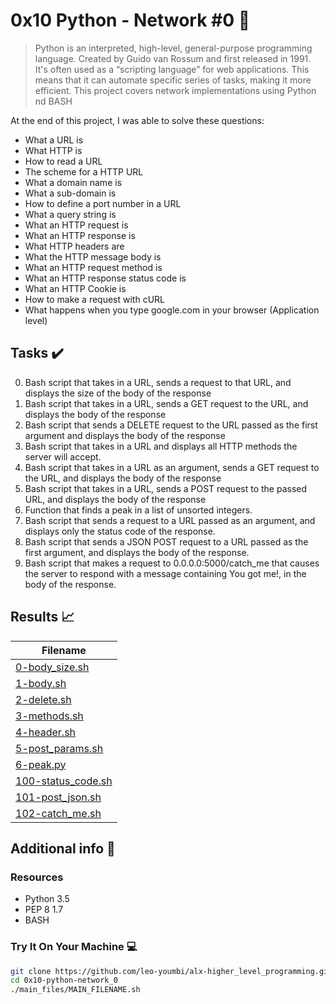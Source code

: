 # 0x10  Python - Network #0 :snake:

> Python is an interpreted, high-level, general-purpose programming language. Created by Guido van Rossum and first released in 1991. It's often used as a “scripting language” for web applications. This means that it can automate specific series of tasks, making it more efficient. This project covers network implementations using Python nd BASH

At the end of this project, I was able to solve these questions:
  
* What a URL is
* What HTTP is
* How to read a URL
* The scheme for a HTTP URL
* What a domain name is
* What a sub-domain is
* How to define a port number in a URL
* What a query string is
* What an HTTP request is
* What an HTTP response is
* What HTTP headers are
* What the HTTP message body is
* What an HTTP request method is
* What an HTTP response status code is
* What an HTTP Cookie is
* How to make a request with cURL
* What happens when you type google.com in your browser (Application level)

## Tasks :heavy_check_mark:

0. Bash script that takes in a URL, sends a request to that URL, and displays the size of the body of the response
1. Bash script that takes in a URL, sends a GET request to the URL, and displays the body of the response
2. Bash script that sends a DELETE request to the URL passed as the first argument and displays the body of the response
3. Bash script that takes in a URL and displays all HTTP methods the server will accept.
4. Bash script that takes in a URL as an argument, sends a GET request to the URL, and displays the body of the response
5. Bash script that takes in a URL, sends a POST request to the passed URL, and displays the body of the response
6. Function that finds a peak in a list of unsorted integers.
7. Bash script that sends a request to a URL passed as an argument, and displays only the status code of the response.
8. Bash script that sends a JSON POST request to a URL passed as the first argument, and displays the body of the response.
9. Bash script that makes a request to 0.0.0.0:5000/catch_me that causes the server to respond with a message containing You got me!, in the body of the response.

## Results :chart_with_upwards_trend:

| Filename |
| ------ |
| [0-body_size.sh](./0-body_size.sh)|
| [1-body.sh](./1-body.sh)|
| [2-delete.sh](./2-delete.sh)|
| [3-methods.sh](./3-methods.sh)|
| [4-header.sh](./4-header.sh)|
| [5-post_params.sh](./5-post_params.sh)|
| [6-peak.py](./6-peak.py)|
| [100-status_code.sh](./100-status_code.sh)|
| [101-post_json.sh](./101-post_json.sh)|
| [102-catch_me.sh](./102-catch_me.sh)|


## Additional info :construction:
### Resources

- Python 3.5
- PEP 8 1.7
- BASH

### Try It On Your Machine :computer:	
```bash
git clone https://github.com/leo-youmbi/alx-higher_level_programming.git
cd 0x10-python-network_0
./main_files/MAIN_FILENAME.sh
```